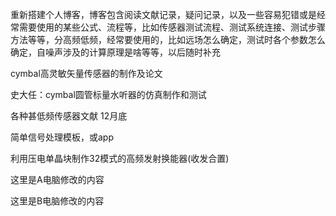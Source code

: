 重新搭建个人博客，博客包含阅读文献记录，疑问记录，以及一些容易犯错或是经常需要使用的某些公式、流程等，比如传感器测试流程、测试系统连接、测试步骤方法等等，分高频低频，经常要使用的，比如远场怎么确定，测试时各个参数怎么确定，自噪声涉及的计算原理是啥等等，以后随时补充

cymbal高灵敏矢量传感器的制作及论文

史大任：cymbal圆管标量水听器的仿真制作和测试

各种甚低频传感器文献	12月底

简单信号处理模板，或app

利用压电单晶块制作32模式的高频发射换能器(收发合置)





这里是A电脑修改的内容



这里是B电脑修改的内容